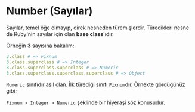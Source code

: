 # Number (Sayılar)

Sayılar, temel öğe olmayıp, direk nesneden türemişlerdir. Türedikleri nesne de Ruby'nin sayılar için olan **base class**'ıdır.

Örneğin **3** sayısına bakalım:

```ruby
3.class # => Fixnum
3.class.superclass # => Integer
3.class.superclass.superclass # => Numeric
3.class.superclass.superclass.superclass # => Object
```

`Numeric` sınıfıdır asıl olan. İlk türediği sınıfı `Fixnum`dır. Örnekte gördüğünüz gibi;

`Fixnum > Integer > Numeric` şeklinde bir hiyeraşi söz konusudur.
